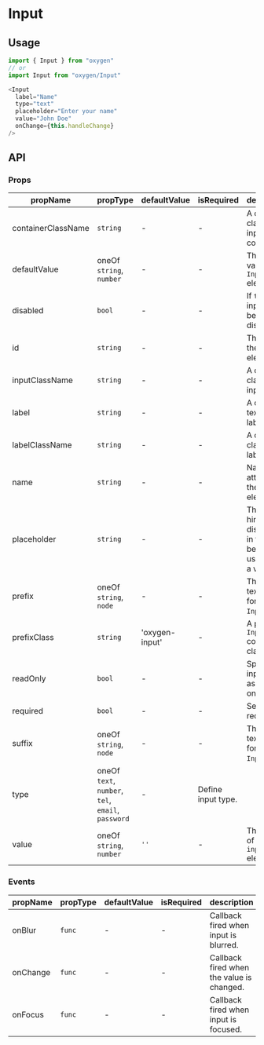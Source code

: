 # Input

## Usage
```js
import { Input } from "oxygen"
// or
import Input from "oxygen/Input"

<Input
  label="Name"
  type="text"
  placeholder="Enter your name"
  value="John Doe"
  onChange={this.handleChange}
/>
```

## API

### Props

| propName | propType | defaultValue | isRequired | description |
| -------- | -------- | ------------ | ---------- | ----------- |
| containerClassName | `string` | - | - | A custom class for input container. |
| defaultValue | oneOf `string`, `number` | - | - | The default value of the `Input` element. |
| disabled | `bool` | - | - |	If `true`, the input will be disabled. |
| id | `string` | - | - | The `id` of the `input` element. |
| inputClassName | `string` | - | - | A custom class for input. |
| label | `string` | - | - | A custom text for label. |
| labelClassName | `string` | - | - | A custom class for label. |
| name | `string` | - | - | Name attribute of the `input` element. |
| placeholder | `string` | - | - | The short hint displayed in the input before the user enters a value. |
| prefix | oneOf `string`, `node` | - | - | The prefix text/icon for the `Input`. |
| prefixClass | `string` | 'oxygen-input' | - | A prefix for `Input` component classes. |
| readOnly | `bool` | - | - | Specify an input field as read-only. |
| required | `bool` | - | - | Set field as required. |
| suffix | oneOf `string`, `node` | - | - | The suffix text/icon for the `Input`. |
| type | oneOf `text`, `number`, `tel`, `email`, `password` | - | Define input type. |
| value | oneOf `string`, `number` | `''` | - | The value of the `input` element. |


### Events

| propName | propType | defaultValue | isRequired | description |
| -------- | -------- | ------------ | ---------- | ----------- |
| onBlur | `func` | - | - | Callback fired when input is blurred. |
| onChange | `func` | - | - | Callback fired when the value is changed. |
| onFocus | `func` | - | - | Callback fired when input is focused. |
